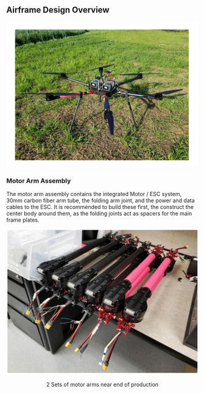 ## Airframe Design Overview

![](../../images/airframe_design/_page_0_Picture_1.jpeg)

### Motor Arm Assembly

The motor arm assembly contains the integrated Motor / ESC system, 30mm carbon fiber arm
tube, the folding arm joint, and the power and data cables to the ESC. It is recommended to
build these first, the construct the center body around them, as the folding joints act as spacers
for the main frame plates.

![](../../images/airframe_design/_page_1_Picture_0.jpeg)

<p align="center">2 Sets of motor arms near end of production</p>
